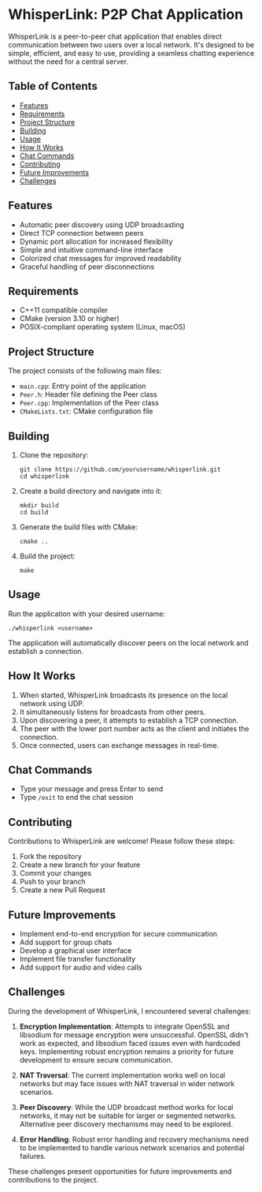 # WhisperLink: P2P Chat Application

WhisperLink is a peer-to-peer chat application that enables direct communication between two users over a local network. It's designed to be simple, efficient, and easy to use, providing a seamless chatting experience without the need for a central server.

## Table of Contents

- [Features](#features)
- [Requirements](#requirements)
- [Project Structure](#project-structure)
- [Building](#building)
- [Usage](#usage)
- [How It Works](#how-it-works)
- [Chat Commands](#chat-commands)
- [Contributing](#contributing)
- [Future Improvements](#future-improvements)
- [Challenges](#challenges)

## Features

- Automatic peer discovery using UDP broadcasting
- Direct TCP connection between peers
- Dynamic port allocation for increased flexibility
- Simple and intuitive command-line interface
- Colorized chat messages for improved readability
- Graceful handling of peer disconnections

## Requirements

- C++11 compatible compiler
- CMake (version 3.10 or higher)
- POSIX-compliant operating system (Linux, macOS)

## Project Structure

The project consists of the following main files:

- `main.cpp`: Entry point of the application
- `Peer.h`: Header file defining the Peer class
- `Peer.cpp`: Implementation of the Peer class
- `CMakeLists.txt`: CMake configuration file

## Building

1. Clone the repository:
   ```
   git clone https://github.com/yourusername/whisperlink.git
   cd whisperlink
   ```

2. Create a build directory and navigate into it:
   ```
   mkdir build
   cd build
   ```

3. Generate the build files with CMake:
   ```
   cmake ..
   ```

4. Build the project:
   ```
   make
   ```

## Usage

Run the application with your desired username:

```
./whisperlink <username>
```

The application will automatically discover peers on the local network and establish a connection.

## How It Works

1. When started, WhisperLink broadcasts its presence on the local network using UDP.
2. It simultaneously listens for broadcasts from other peers.
3. Upon discovering a peer, it attempts to establish a TCP connection.
4. The peer with the lower port number acts as the client and initiates the connection.
5. Once connected, users can exchange messages in real-time.

## Chat Commands

- Type your message and press Enter to send
- Type `/exit` to end the chat session

## Contributing

Contributions to WhisperLink are welcome! Please follow these steps:

1. Fork the repository
2. Create a new branch for your feature
3. Commit your changes
4. Push to your branch
5. Create a new Pull Request

## Future Improvements

- Implement end-to-end encryption for secure communication
- Add support for group chats
- Develop a graphical user interface
- Implement file transfer functionality
- Add support for audio and video calls

## Challenges

During the development of WhisperLink, I encountered several challenges:

1. **Encryption Implementation**: Attempts to integrate OpenSSL and libsodium for message encryption were unsuccessful. OpenSSL didn't work as expected, and libsodium faced issues even with hardcoded keys. Implementing robust encryption remains a priority for future development to ensure secure communication.

2. **NAT Traversal**: The current implementation works well on local networks but may face issues with NAT traversal in wider network scenarios.

3. **Peer Discovery**: While the UDP broadcast method works for local networks, it may not be suitable for larger or segmented networks. Alternative peer discovery mechanisms may need to be explored.

4. **Error Handling**: Robust error handling and recovery mechanisms need to be implemented to handle various network scenarios and potential failures.

These challenges present opportunities for future improvements and contributions to the project.

